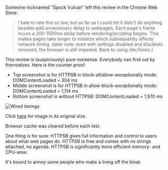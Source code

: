 Someone nicknamed "Spock Vulcan" left this review in the Chrome Web Store:

> I hate to rate this so low, but as far as I could tell it didn't do anything besides add unnecessary delay to webpages. Each page's frame incurs a 200-1500ms delay before rendering/scripting begins. This makes pages take longer to initialize which subsequently affects network timing. (later note: even with settings disabled and blacklists removed, the browser is still impeded. Back to using /etc/hosts.)

This review is (suspiciously) pure nonsense. Everybody can find out by themselves. Here is the counter proof:

- Top screenshot is for HTTPSB in block-all/allow-exceptionally mode: DOMContentLoaded = 304 ms
- Middle screenshot is for HTTPSB in allow-block-exceptionally mode: DOMContentLoaded = 1,114 ms
- Bottom screenshot is without HTTPSB: DOMContentLoaded = 1,570 ms

![Wired timings](https://raw.githubusercontent.com/gorhill/httpswitchboard/master/doc/img/spock-vulcan-counterproof.png)

Click [here](https://raw.githubusercontent.com/gorhill/httpswitchboard/master/doc/img/spock-vulcan-counterproof.png) for image in its original size.

Browser cache was cleared before each test.

One thing is for sure: HTTPSB gives full information and control to users about what web pages do. HTTPSB is free and comes with no strings attached, no agenda. HTTPSB is significantly more efficient memory- and CPU-wise.

It's bound to annoy some people who make a living off the bloat.